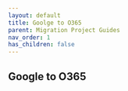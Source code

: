 ```yaml
---
layout: default
title: Goolge to O365
parent: Migration Project Guides
nav_order: 1
has_children: false
---
```


## Google to O365


